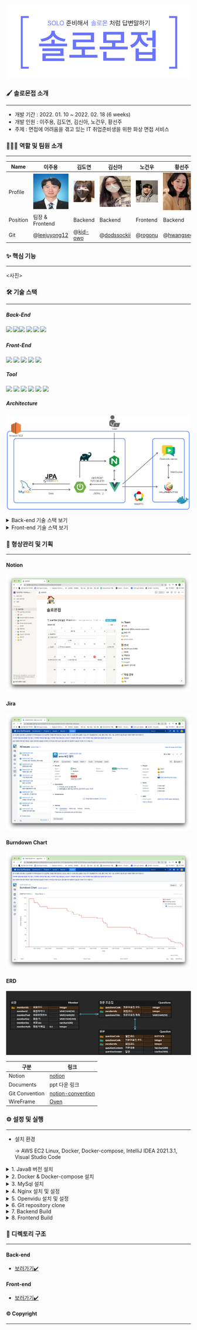 ![](./Img/solomon_banner.png)



### 🖌️ 솔로몬접 소개

------

- 개발 기간 : 2022. 01. 10 ~ 2022. 02. 18 (6 weeks)
- 개발 인원 : 이주용, 김도연, 김신아, 노건우, 황선주
- 주제 : 면접에 어려움을 겪고 있는 IT 취업준비생을 위한 화상 면접 서비스



### 👨‍👩‍👦 역할 및 팀원 소개

------

| Name     | 이주용                                         | 김도연                                 | 김신아                                       | 노건우                               | 황선주                                         |
| -------- | ---------------------------------------------- | -------------------------------------- | -------------------------------------------- | ------------------------------------ | ---------------------------------------------- |
| Profile  | ![](./Img/이주용.jpg)                          | ![](./Img/김도연.png)                  | ![](./Img/김신아.jpg)                        | ![](./Img/노건우.jpg)                | ![](./Img/황선주.jpg)                          |
| Position | 팀장 & Frontend                                | Backend                                | Backend                                      | Frontend                             | Backend                                        |
| Git      | @[leejuyong12](https://github.com/leejuyong12) | @[kid-owo](https://github.com/kid-owo) | @[dodssockii](https://github.com/dodssockii) | @[rogonu](https://github.com/rogonu) | @[hwangseonju](https://github.com/hwangseonju) |



### ✨ 핵심 기능

------

<사진>





### 🛠️ 기술 스택

------

##### Back-End

##### <img src="https://img.shields.io/badge/java-8-007396?style=for-the-badge&logo=java&logoColor=white"> <img src="https://img.shields.io/badge/spring boot-2.4.0-6DB33F?style=for-the-badge&logo=springboot&logoColor=white"><img src="https://img.shields.io/badge/JPA-6DB33F?style=for-the-badge&logo=Hibernate&logoColor=white"> <img src="https://img.shields.io/badge/Gradle-02303A?style=for-the-badge&logo=Gradle&logoColor=white"> <img src="https://img.shields.io/badge/mysql-4479A1?style=for-the-badge&logo=mysql&logoColor=white"> <img src="https://img.shields.io/badge/Openvidu-2.20.0-ffcd00?style=for-the-badge&logo=&logoColor=black">

##### Front-End

<img src="https://img.shields.io/badge/vue.js-3.2.9-4FC08D?style=for-the-badge&logo=vue.js&logoColor=white"> <img src="https://img.shields.io/badge/bootstrap-2.21.2-7952B3?style=for-the-badge&logo=bootstrap&logoColor=white"> <img src="https://img.shields.io/badge/HTML-E34F26?style=for-the-badge&logo=HTML5&logoColor=white"> <img src="https://img.shields.io/badge/CSS-1572B6?style=for-the-badge&logo=CSS3&logoColor=white"> <img src="https://img.shields.io/badge/JavaScript-F7DF1E?style=for-the-badge&logo=JavaScript&logoColor=black">

##### Tool

<img src="https://img.shields.io/badge/GitLab-FCA121?style=for-the-badge&logo=GitLab&logoColor=white"> <img src="https://img.shields.io/badge/Docker-2496ED?style=for-the-badge&logo=Docker&logoColor=white"> <img src="https://img.shields.io/badge/NGINX-009639?style=for-the-badge&logo=NGINX&logoColor=white"> <img src="https://img.shields.io/badge/Jira-0052CC?style=for-the-badge&logo=JiraSoftware&logoColor=white"> <img src="https://img.shields.io/badge/Notion-000000?style=for-the-badge&logo=Notion&logoColor=white"> <img src="https://img.shields.io/badge/Mattermost-0058CC?style=for-the-badge&logo=Mattermost&logoColor=white">

##### Architecture

![](./Img/architecture.png)



<details>
<summary>Back-end 기술 스택 보기</summary>
<div markdown="1">

- Spring-Boot : 2.4.0
- Spring-Boot-Data-JPA
- Spring-Boot-Starter-JDBC
- Spring Security
- Spring-Boot-Starter-thymeleaf
- lombok
- mysql
- jjwt : 0.11.2
- Spring-Boot-Starter-Mail
- Swagger : 2.3.0 
- Openvidu-java-client : 2.20.0
- Openvidu-test-browsers : 1.0.0

</div>
</details>

<details>
<summary>Front-end 기술 스택 보기</summary>
<div markdown="1">

- JS
- HTML
- CSS
- Vue.js @3.2.29

라이브러리

- axios @0.25.0 : Promise 기반 HTTP 클라이언트
- bootstrap-vue @2.21.2
- Openvidu-bowser @2.20.0 : WebRTC 라이브러리
- eslint & prettier @6.7.2 : 협업을 위한 formatter 라이브러리

</div>
</details>



### 📜 형상관리 및 기획

------

#### Notion

![](./Img/Notion.png)



#### Jira

![](./Img/Jira.png)



#### Burndown Chart

![](./Img/BurndownChart.png)



#### ERD

![](./Img/ERD.png)





| 구분           | 링크                                                         |
| -------------- | ------------------------------------------------------------ |
| Notion         | [notion](https://feline-pluto-dd6.notion.site/393ec2193d8d4ec2976a198e5b00a699) |
| Documents      | ppt 다운 링크                                                |
| Git Convention | [notion-convention](https://feline-pluto-dd6.notion.site/branch-commit-convention-bc49a8657c5b4a9abfa97a9df1d98c89) |
| WireFrame      | [Oven](https://ovenapp.io/view/xq832UXEkW43RQMdULxiaBkPIe0sGuVc/) |



### ⚙️ 설정 및 실행

------

- 설치 환경

  -> AWS EC2 Linux, Docker, Docker-compose, IntelliJ IDEA 2021.3.1, Visual Studio Code

<details>
    <summary>1. Java8 버전 설치</summary>
    <div>

- Azul public key 추가
	
	 ```shell
    	$sudo apt-key adv --keyserver hkp://keyserver.ubuntu.com:80 --recv-keys 0x219BD9C9
   ```

- Azul respository 추가

  ```shell
  $sudo apt-add-repository 'deb http://repos.azulsystems.com/ubuntu stable main'
  ```

- zulu-8 설치

  ```shell
  $sudo apt-get update
  $sudo apt-get install zulu-8
  ```

- 환경변수 설정

  ```shell
  $cd /etc
  $sudo nano profile
  ```

  본인의 환경에 맞게 설정

</div>

</details>



<details>
    <summary>2. Docker & Docker-compose 설치</summary>
    <div>

- apt 패키기 인덱스 업데이트
  
  ```shell
  $sudo apt update && sudo apt upgrade
  ```
  
- 다운로드를 위한 Util 준비
  
  ```shell
  $sudo apt-get install \
  apt-transport-https \
  ca-certificates \
  curl \
  gnupg-agent \
  software-properties-common
  ```
  
- Docker GPG key 추가
  
  ```shell
  $curl -fsSL https://download.docker.com/linux/ubuntu/gpg | sudo apt-key add
  ```
  
- apt repo에 Docker 다운로드 경로 추가
  
  ```shell
  $sudo add-apt-repository "deb [arch=amd64] https://download.docker.com/linux/ubuntu bionic stable"
  ```
  
- Docker 다운로드 및 설치
  
  ```shell
  $sudo apt-cache policy docker-ce
  $sudo apt install docker-ce
  $sudo apt update
  ```
  
- sudo 없이 docker 사용을 위한 ubuntu user docker 그룹에 등록 후 서버 재부팅
  
  ```shell
  $sudo usermod -aG docker ubuntu
  $sudo reboot
  ```
  
- Ubuntu 계정 비밀번호 설정(기존에 설정하지 않았다면 수행)
  
  ```shell
  $sudo passwd ubuntu
  ```
  
- Docker-compose 설치
  
  ```shell
  $sudo curl -L https://github.com/docker/compose/releases/download/1.25.0-rc2/docker-compose-`uname -s`-`uname -m` -o /usr/local/bin/docker-compose
  ```
  
- 실행 권한 주기
  
  ```shell
  $sudo chmod +x /usr/local/bin/docker-compose
  ```
  
    

  </div>
  </details>


<details>
<summary>3. MySql 설치</summary>
<div>

- mysql server 설치

  ```shell
  $sudo apt update
  $sudo apt-get install mysql-server
  ```

- 대소문자 구별 default값 변경

  - msyql.cnf 파일에 ‘lower_case_table_names = 1’ 추가

  ```shell
  $sudo service mysql stop
  $sudo rm -rf /var/lib/mysql
  $sudo mkdir /var/lib/mysql
  $sudo chown mysql:mysql /var/lib/mysql
  $sudo chmod 700 /var/lib/mysql
  $cd /etc/mysql/mysql.conf.d
  $sudo nano mysqld.cnf
  ```

- mysql 서비스 재시작

  ```shell
  $sudo mysqld --defaults-file=/etc/mysql/my.cnf --initialize --lower_case_table_names=1 --user=mysql --console
  $sudo service mysql start
  ```

- 생성된 root의 비밀번호 검색

  ```shell
  $sudo grep 'temporary password' /var/log/mysql/error.log
  ```

- mysql 세션 접속해서 비밀번호 변경

  - 비밀번호를 변경해야 root 계정 접속 가능

  ```shell
  $sudo mysql -u root -p
  // password 입력
  > mysql : alter user 'root'@'localhost' identified by '새비밀번호 입력';
  ```

- 외부 접속 허용

  - 모든 IP 허용

    - mysql.cnf 파일에 ‘bind-address = 0.0.0.0’으로 수정하기 혹은 

      bind-address 주석처리하기 → 같은 결과

    ```shell
    $cd /etc/mysql/mysql.conf.d
    $sudo nano mysqld.cnf
    ```

  - 설정 적용을 위한 재시작

    ```shell
    $sudo service mysql restart
    ```

  - 사용자 계정 추가 

    - 사용자를 생성하고, 모든 권한(CRUD) 부여

    ```shell
    $sudo mysql -u root -p
    //password 입력
    > CREATE USER 'root'@'%' IDENTIFIED BY '새 비밀번호 입력';
    > GRANT ALL PRIVILEGES ON *.* TO 'root'@'%' WITH GRANT OPTION;
    > FLUSH PRIVILEGES;
    ```

- Public IP 조회하기

  ```shell
  $curl ifconfig.me
  ```



</div>
</details>

<details>
<summary>4. Nginx 설치 및 설정</summary>
<div>


- Nginx 설치 후 버전 확인

  ```shell
  $sudo apt install nginx
  $nginx -v
  ```

- Nginx 설치 확인

  ```shell
  $sudo service nginx status  
  ```

- Nginx 설정

  - 설정 파일 수정(/etc/nginx/sites-available/test.conf)

    ```shell
    $sudo vim test.conf
    ```

    ```
    server {
    
            server_name <도메인>;
            root /var/www/dist/;
            index index.html;
    
            location / {
                try_files $uri $uri/ /index.html;
            }
    
            location /api {
                proxy_pass http://localhost:8080;
                proxy_set_header X-Real-IP $remote_addr;
                proxy_set_header X-Forwarded-For $proxy_add_x_forwarded_for;
                proxy_set_header Host $http_host;
            }
    
            error_page 404 /404.html;
                location = /index.html {
            }
            error_page 500 502 503 504 /50x.html;
                location = /index2.html {
            }
    
    
        listen [::]:443 ssl ipv6only=on; # managed by Certbot
        listen 443 ssl; # managed by Certbot
        ssl_certificate /etc/letsencrypt/live/<도메인>/fullchain.pem; # managed by Certbot
        ssl_certificate_key /etc/letsencrypt/live/<도메인>/privkey.pem; # managed by Certbot
        include /etc/letsencrypt/options-ssl-nginx.conf; # managed by Certbot
        ssl_dhparam /etc/letsencrypt/ssl-dhparams.pem; # managed by Certbot
    
    }
    server {
        if ($host = <도메인>) {
            return 301 https://$host$request_uri;
        } # managed by Certbot
    
    
            listen 80 default_server;
            listen [::]:80 default_server;
    
            server_name <도메인>;
    
    
        return 404; # managed by Certbot
    }
    ```

- Nginx 설정 변경 후 syntax 검사

  ```shell
  $sudo nginx -t
  ```

- Nginx 설정 변경 후 재시작 필수

  ```shell
  $sudo service nginx restart 
  ```



</div>
</details>

<details>
<summary>5. Openvidu 설치 및 설정</summary>
<div>


- Openvidu Port 확보

 `22 TCP`, `80 TCP` , `443 TCP`, `3478 TCP+UDP`, 

  `40000~57000 TCP+UDP`, `57001~65535 TCP+UDP`

- Openvidu Install

```shell
$cd /opt   # openvidu는 /opt 디렉토리에 설치 권장

$sudo curl https://s3-eu-west-1.amazonaws.com/aws.openvidu.io/install_openvidu_latest.sh | sudo bash
```

- 설정 파일 수정 ( /opt/openvidu/.env)

```shell
$sudo vi .env
```

```
DOMAIN_OR_PUBLIC_IP=<Linux 서버의 public ip 주소 또는 도메인>
OPENVIDU_SECRET=<사용할 비밀번호 입력>
CERTIFICATE_TYPE=letsencrypt # default 값은 selfsigned지만 selfsigned 방식 사용시 보안 문제 di야기
							 # SSL 키가 있다면 owncert 방식으로 하되, /owncert 디렉토리 안에 키가 있어야 한다.
LETSENCRYPT_EMAIL=<이메일>
HTTP_PORT=80
HTTPS_PORT=443

# HTTP_PORT와 HTTPS_PORT는 letsencrypt 방식의 키를 발급 받기 전까진 기본 포트인 80, 443을 사용해야 합니다!
# 키를 발급받고 난 후부터는 포트 변경해도 무방합니다!
```

- Openvidu Server 실행

```shell
$sudo ./openvidu start
```

- Openvidu Server 동작 확인

  - Docker Container에 아래와 같이 올라와 있는지 확인

    `openvidu-coturn`, `kurento-media-server`, `openvidu-call`, `openvidu-proxy`,

    `openvidu-redis`, `openvidu-server`

  ```shell
  $ sudo docker ps
  ```

  ```
  CONTAINER ID   IMAGE                                 COMMAND                  CREATED        STATUS                  PORTS     NAMES
  1c2af864a37c   openvidu/openvidu-coturn:5.0.0        "docker-entrypoint.s…"   20 hours ago   Up 20 hours                       openvidu_coturn_1
  575695716b60   kurento/kurento-media-server:6.16.0   "/entrypoint.sh"         20 hours ago   Up 20 hours (healthy)             openvidu_kms_1
  9abf26e074bd   openvidu/openvidu-call:2.20.0         "docker-entrypoint.s…"   20 hours ago   Up 20 hours                       openvidu_app_1
  f222d92e2f00   openvidu/openvidu-proxy:7.0.0         "/docker-entrypoint.…"   20 hours ago   Up 20 hours                       openvidu_nginx_1
  09474b6ed7ec   openvidu/openvidu-redis:3.0.0         "docker-entrypoint.s…"   20 hours ago   Up 20 hours                       openvidu_redis_1
  8b27e879a593   openvidu/openvidu-server:2.20.0       "/usr/local/bin/entr…"   20 hours ago   Up 20 hours                       openvidu_openvidu-server_1
  ```

- Openvidu와 관련한 nginx 파일 설정 

  - 설정 파일 수정(/etc/nginx/sites-available/test.conf)

    ```
    server {
    
            server_name <도메인>;
    
            location / {
                proxy_pass http://localhost:8080;
            }
    
    
            location /openvidu {
                proxy_pass http://127.0.0.1:5443;
    		        proxy_set_header Upgrade $http_upgrade;
    		        proxy_set_header Connection 'upgrade';
    		        proxy_set_header Host $host;
    		        proxy_cache_bypass $http_upgrade;
    		   }
    
    
            location /dashboard {
                proxy_pass http://127.0.0.1:5443/dashboard;
    				}
    
    
            error_page 404 /404.html;
                location = /index.html {
            }
            error_page 500 502 503 504 /50x.html;
                location = /index2.html {
            }
    
    
        listen [::]:443 ssl ipv6only=on; # managed by Certbot
        listen 443 ssl; # managed by Certbot
        ssl_certificate /etc/letsencrypt/live/<도메인>/fullchain.pem; # managed by Certbot
        ssl_certificate_key /etc/letsencrypt/live/<도메인>/privkey.pem; # managed by Certbot
        include /etc/letsencrypt/options-ssl-nginx.conf; # managed by Certbot
        ssl_dhparam /etc/letsencrypt/ssl-dhparams.pem; # managed by Certbot
    
    }
    server {
        if ($host = <도메인>) {
            return 301 https://$host$request_uri;
        } # managed by Certbot
    
    
            listen 80 default_server;
            listen [::]:80 default_server;
    
            server_name <도메인>;
        return 404; # managed by Certbot
    }
    ```

- Nginx 수정 시 재시작 필수

```shell
$sudo service nginx restart 
```

- https://<DOMAIN_OR_PUBLIC_IP>/dashboard 정상 동작 확인

  User : OPENVIDUAPP

  Password : <.env에 설정한 OPENVIDU_SECRET 값>


</div>
</details>

<details>
<summary>6. Git repository clone</summary>
<div>

```shell
$git clone https://lab.ssafy.com/s06-webmobile1-sub2/S06P12C207.git
```

</div>
</details>

<details>
<summary>7. Backend Build</summary>
<div>


- spring boot 파일 build

```shell
in IntelliJ

gradle -> bootjar

in server
$java -jar test.jar
```

bootjar를 이용하여 빌드 하면 build 폴더가 생성된다.

/build/libs/test.jar 처럼 생성된 jar 파일을 서버에 올린 후

서버에서 $ java -jar test.jar를 이용하여 실행한다.

</div>
</details>



<details>
<summary>8. Frontend Build</summary>
<div>


- node package 설치

  ```shell
  $npm install
  ```

- vue 파일 build

  ```shell
  $npm run build
  ```

  dist 폴더가 생성된다. mobaxterm과 같은 프로그램이 없을 시에는 dist 폴더를 zip으로 압축하여 서버에서 압축을 해제하는 방식으로 진행한다.

  /var/www/ 디렉토리 밑에 /var/www/dist/ 와 같은 식으로 dist 폴더를 넣는다.

</div>
</details>

### 📂 디렉토리 구조

------

#### Back-end

- [보러가기:heavy_check_mark:](./BE/README.md)

#### Front-end

- [보러가기:heavy_check_mark:](./FE/README.md)

  

#### ©️ Copyright

------

